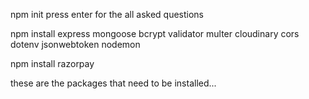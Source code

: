 npm init
press enter for the all asked questions

npm install express mongoose bcrypt validator multer cloudinary cors dotenv jsonwebtoken nodemon

npm install razorpay

these are the packages that need to be installed...